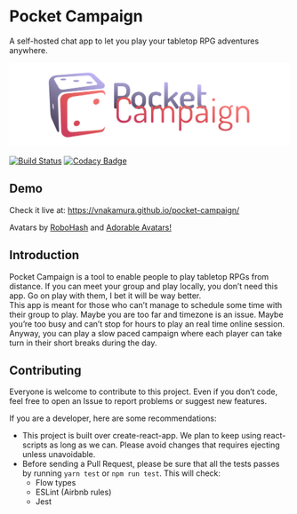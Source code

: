 # Pocket Campaign

A self-hosted chat app to let you play your tabletop RPG adventures anywhere.

![Pocket Campaign logo](./public/logo.png?raw=true)

[![Build Status](https://travis-ci.org/vNakamura/pocket-campaign.svg)](https://travis-ci.org/vNakamura/pocket-campaign)
[![Codacy Badge](https://api.codacy.com/project/badge/Grade/3ba171015b544e3c8bcc5d145ffd143d)](https://www.codacy.com/app/vNakamura/pocket-campaign?utm_source=github.com&utm_medium=referral&utm_content=vNakamura/pocket-campaign&utm_campaign=badger)

## Demo
Check it live at: <https://vnakamura.github.io/pocket-campaign/>

Avatars by [RoboHash](https://robohash.org/) and [Adorable Avatars!](http://avatars.adorable.io/)

## Introduction
Pocket Campaign is a tool to enable people to play tabletop RPGs from distance.
If you can meet your group and play locally, you don’t need this app. Go on play with them, I bet it will be way better.  
This app is meant for those who can’t manage to schedule some time with their group to play. Maybe you are too far and timezone is an issue. Maybe you’re too busy and can’t stop for hours to play an real time online session. Anyway, you can play a slow paced campaign where each player can take turn in their short breaks during the day.

## Contributing
Everyone is welcome to contribute to this project.  Even if you don’t code, feel free to open an Issue to report problems or suggest new features.

If you are a developer, here are  some recommendations:

* This project is built over create-react-app. We plan to keep using react-scripts as long as we can. Please avoid changes that requires ejecting unless unavoidable.
* Before sending a Pull Request, please be sure that all the tests passes by running `yarn test` or `npm run test`. This will check:
	* Flow types
	* ESLint (Airbnb rules)
	* Jest

